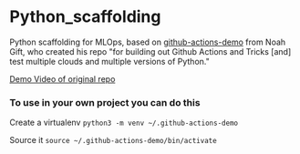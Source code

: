 # Python_scaffolding
Python scaffolding for MLOps, based on [github-actions-demo](https://github.com/noahgift/github-actions-demo) from Noah Gift, 
who created his repo "for building out Github Actions and Tricks [and] test multiple clouds and multiple versions of Python."

[Demo Video of original repo](https://www.youtube.com/watch?v=4gbUYOgALik)

### To use in your own project you can do this

Create a virtualenv
```python3 -m venv ~/.github-actions-demo```

Source it
```source ~/.github-actions-demo/bin/activate```
